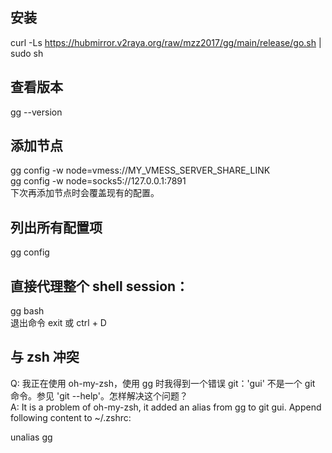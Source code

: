 ## 安装  
curl -Ls https://hubmirror.v2raya.org/raw/mzz2017/gg/main/release/go.sh | sudo sh

## 查看版本  
gg --version

## 添加节点  
gg config -w node=vmess://MY_VMESS_SERVER_SHARE_LINK  
gg config -w node=socks5://127.0.0.1:7891  
下次再添加节点时会覆盖现有的配置。

## 列出所有配置项  
gg config  

## 直接代理整个 shell session：  
gg bash  
退出命令 exit 或 ctrl + D  

## 与 zsh 冲突  
Q: 我正在使用 oh-my-zsh，使用 gg 时我得到一个错误 git：'gui' 不是一个 git 命令。参见 'git --help'。怎样解决这个问题？  
A: It is a problem of oh-my-zsh, it added an alias from gg to git gui. Append following content to ~/.zshrc:  

unalias gg  

